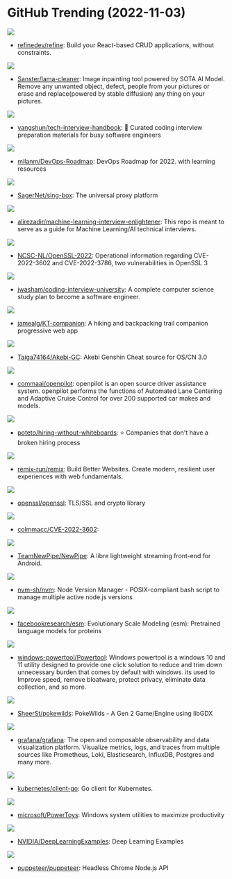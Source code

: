 # GitHub Trending (2022-11-03)

![](https://img.shields.io/badge/TypeScript-New%20158-green?style=flat-square&logo=appveyor)
- [refinedev/refine](https://github.com/refinedev/refine): Build your React-based CRUD applications, without constraints.

![](https://img.shields.io/badge/Python-New%20239-green?style=flat-square&logo=appveyor)
- [Sanster/lama-cleaner](https://github.com/Sanster/lama-cleaner): Image inpainting tool powered by SOTA AI Model. Remove any unwanted object, defect, people from your pictures or erase and replace(powered by stable diffusion) any thing on your pictures.

![](https://img.shields.io/badge/TypeScript-New%20212-green?style=flat-square&logo=appveyor)
- [yangshun/tech-interview-handbook](https://github.com/yangshun/tech-interview-handbook): 💯 Curated coding interview preparation materials for busy software engineers

![](https://img.shields.io/badge/none-New%20435-green?style=flat-square&logo=appveyor)
- [milanm/DevOps-Roadmap](https://github.com/milanm/DevOps-Roadmap): DevOps Roadmap for 2022. with learning resources

![](https://img.shields.io/badge/Go-New%2047-green?style=flat-square&logo=appveyor)
- [SagerNet/sing-box](https://github.com/SagerNet/sing-box): The universal proxy platform

![](https://img.shields.io/badge/Jupyter%20Notebook-New%2085-green?style=flat-square&logo=appveyor)
- [alirezadir/machine-learning-interview-enlightener](https://github.com/alirezadir/machine-learning-interview-enlightener): This repo is meant to serve as a guide for Machine Learning/AI technical interviews.

![](https://img.shields.io/badge/none-New%2084-green?style=flat-square&logo=appveyor)
- [NCSC-NL/OpenSSL-2022](https://github.com/NCSC-NL/OpenSSL-2022): Operational information regarding CVE-2022-3602 and CVE-2022-3786, two vulnerabilities in OpenSSL 3

![](https://img.shields.io/badge/none-New%20161-green?style=flat-square&logo=appveyor)
- [jwasham/coding-interview-university](https://github.com/jwasham/coding-interview-university): A complete computer science study plan to become a software engineer.

![](https://img.shields.io/badge/JavaScript-New%2051-green?style=flat-square&logo=appveyor)
- [jamealg/KT-companion](https://github.com/jamealg/KT-companion): A hiking and backpacking trail companion progressive web app

![](https://img.shields.io/badge/C%2B%2B-New%2061-green?style=flat-square&logo=appveyor)
- [Taiga74164/Akebi-GC](https://github.com/Taiga74164/Akebi-GC): Akebi Genshin Cheat source for OS/CN 3.0

![](https://img.shields.io/badge/Python-New%2051-green?style=flat-square&logo=appveyor)
- [commaai/openpilot](https://github.com/commaai/openpilot): openpilot is an open source driver assistance system. openpilot performs the functions of Automated Lane Centering and Adaptive Cruise Control for over 200 supported car makes and models.

![](https://img.shields.io/badge/JavaScript-New%20230-green?style=flat-square&logo=appveyor)
- [poteto/hiring-without-whiteboards](https://github.com/poteto/hiring-without-whiteboards): ⭐️ Companies that don't have a broken hiring process

![](https://img.shields.io/badge/TypeScript-New%20210-green?style=flat-square&logo=appveyor)
- [remix-run/remix](https://github.com/remix-run/remix): Build Better Websites. Create modern, resilient user experiences with web fundamentals.

![](https://img.shields.io/badge/C-New%2090-green?style=flat-square&logo=appveyor)
- [openssl/openssl](https://github.com/openssl/openssl): TLS/SSL and crypto library

![](https://img.shields.io/badge/Python-New%2033-green?style=flat-square&logo=appveyor)
- [colmmacc/CVE-2022-3602](https://github.com/colmmacc/CVE-2022-3602): 

![](https://img.shields.io/badge/Java-New%20100-green?style=flat-square&logo=appveyor)
- [TeamNewPipe/NewPipe](https://github.com/TeamNewPipe/NewPipe): A libre lightweight streaming front-end for Android.

![](https://img.shields.io/badge/Shell-New%2041-green?style=flat-square&logo=appveyor)
- [nvm-sh/nvm](https://github.com/nvm-sh/nvm): Node Version Manager - POSIX-compliant bash script to manage multiple active node.js versions

![](https://img.shields.io/badge/Python-New%2046-green?style=flat-square&logo=appveyor)
- [facebookresearch/esm](https://github.com/facebookresearch/esm): Evolutionary Scale Modeling (esm): Pretrained language models for proteins

![](https://img.shields.io/badge/none-New%2040-green?style=flat-square&logo=appveyor)
- [windows-powertool/Powertool](https://github.com/windows-powertool/Powertool): Windows powertool is a windows 10 and 11 utility designed to provide one click solution to reduce and trim down unnecessary burden that comes by default with windows. its used to Improve speed, remove bloatware, protect privacy, eliminate data collection, and so more.

![](https://img.shields.io/badge/Assembly-New%2072-green?style=flat-square&logo=appveyor)
- [SheerSt/pokewilds](https://github.com/SheerSt/pokewilds): PokeWilds - A Gen 2 Game/Engine using libGDX

![](https://img.shields.io/badge/TypeScript-New%2080-green?style=flat-square&logo=appveyor)
- [grafana/grafana](https://github.com/grafana/grafana): The open and composable observability and data visualization platform. Visualize metrics, logs, and traces from multiple sources like Prometheus, Loki, Elasticsearch, InfluxDB, Postgres and many more.

![](https://img.shields.io/badge/Go-New%2065-green?style=flat-square&logo=appveyor)
- [kubernetes/client-go](https://github.com/kubernetes/client-go): Go client for Kubernetes.

![](https://img.shields.io/badge/C%23-New%20175-green?style=flat-square&logo=appveyor)
- [microsoft/PowerToys](https://github.com/microsoft/PowerToys): Windows system utilities to maximize productivity

![](https://img.shields.io/badge/Python-New%20111-green?style=flat-square&logo=appveyor)
- [NVIDIA/DeepLearningExamples](https://github.com/NVIDIA/DeepLearningExamples): Deep Learning Examples

![](https://img.shields.io/badge/TypeScript-New%2048-green?style=flat-square&logo=appveyor)
- [puppeteer/puppeteer](https://github.com/puppeteer/puppeteer): Headless Chrome Node.js API

